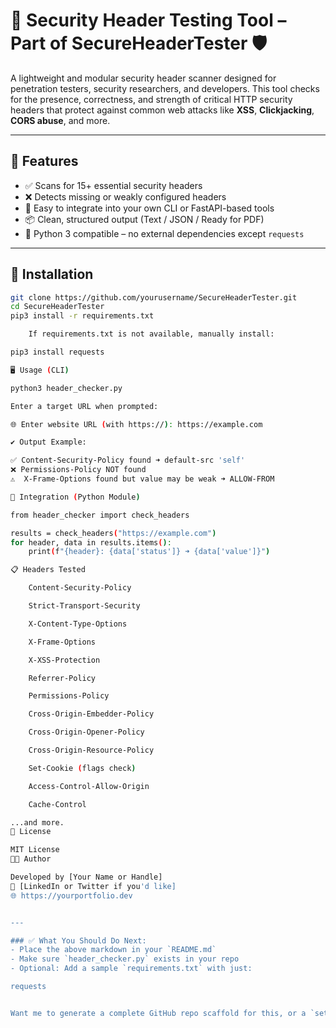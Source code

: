 # 🔐 Security Header Testing Tool – Part of SecureHeaderTester 🛡️

A lightweight and modular security header scanner designed for penetration testers, security researchers, and developers. This tool checks for the presence, correctness, and strength of critical HTTP security headers that protect against common web attacks like **XSS**, **Clickjacking**, **CORS abuse**, and more.

---

## 🚀 Features

- ✅ Scans for 15+ essential security headers
- ❌ Detects missing or weakly configured headers
- 🧩 Easy to integrate into your own CLI or FastAPI-based tools
- 📦 Clean, structured output (Text / JSON / Ready for PDF)
- 🐍 Python 3 compatible – no external dependencies except `requests`

---

## 🔧 Installation

```bash
git clone https://github.com/yourusername/SecureHeaderTester.git
cd SecureHeaderTester
pip3 install -r requirements.txt

    If requirements.txt is not available, manually install:

pip3 install requests

🖥️ Usage (CLI)

python3 header_checker.py

Enter a target URL when prompted:

🌐 Enter website URL (with https://): https://example.com

✔️ Output Example:

✅ Content-Security-Policy found ➜ default-src 'self'
❌ Permissions-Policy NOT found
⚠️  X-Frame-Options found but value may be weak ➜ ALLOW-FROM

🧩 Integration (Python Module)

from header_checker import check_headers

results = check_headers("https://example.com")
for header, data in results.items():
    print(f"{header}: {data['status']} ➜ {data['value']}")

📋 Headers Tested

    Content-Security-Policy

    Strict-Transport-Security

    X-Content-Type-Options

    X-Frame-Options

    X-XSS-Protection

    Referrer-Policy

    Permissions-Policy

    Cross-Origin-Embedder-Policy

    Cross-Origin-Opener-Policy

    Cross-Origin-Resource-Policy

    Set-Cookie (flags check)

    Access-Control-Allow-Origin

    Cache-Control

...and more.
📄 License

MIT License
👨‍💻 Author

Developed by [Your Name or Handle]
🔗 [LinkedIn or Twitter if you'd like]
🌐 https://yourportfolio.dev


---

### ✅ What You Should Do Next:
- Place the above markdown in your `README.md`
- Make sure `header_checker.py` exists in your repo
- Optional: Add a sample `requirements.txt` with just:

requests


Want me to generate a complete GitHub repo scaffold for this, or a `setup.py` or `pyproject.toml

